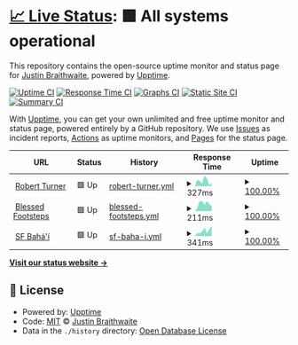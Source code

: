 # [📈 Live Status](https://uptime.projectnine.com): <!--live status--> **🟩 All systems operational**

This repository contains the open-source uptime monitor and status page for [Justin Braithwaite](https://www.storr.co), powered by [Upptime](https://github.com/upptime/upptime).

[![Uptime CI](https://github.com/jbraithwaite/uptime/workflows/Uptime%20CI/badge.svg)](https://github.com/jbraithwaite/uptime/actions?query=workflow%3A%22Uptime+CI%22)
[![Response Time CI](https://github.com/jbraithwaite/uptime/workflows/Response%20Time%20CI/badge.svg)](https://github.com/jbraithwaite/uptime/actions?query=workflow%3A%22Response+Time+CI%22)
[![Graphs CI](https://github.com/jbraithwaite/uptime/workflows/Graphs%20CI/badge.svg)](https://github.com/jbraithwaite/uptime/actions?query=workflow%3A%22Graphs+CI%22)
[![Static Site CI](https://github.com/jbraithwaite/uptime/workflows/Static%20Site%20CI/badge.svg)](https://github.com/jbraithwaite/uptime/actions?query=workflow%3A%22Static+Site+CI%22)
[![Summary CI](https://github.com/jbraithwaite/uptime/workflows/Summary%20CI/badge.svg)](https://github.com/jbraithwaite/uptime/actions?query=workflow%3A%22Summary+CI%22)

With [Upptime](https://upptime.js.org), you can get your own unlimited and free uptime monitor and status page, powered entirely by a GitHub repository. We use [Issues](https://github.com/jbraithwaite/uptime/issues) as incident reports, [Actions](https://github.com/jbraithwaite/uptime/actions) as uptime monitors, and [Pages](https://uptime.projectnine.com) for the status page.

<!--start: status pages-->
<!-- This summary is generated by Upptime (https://github.com/upptime/upptime) -->
<!-- Do not edit this manually, your changes will be overwritten -->
<!-- prettier-ignore -->
| URL | Status | History | Response Time | Uptime |
| --- | ------ | ------- | ------------- | ------ |
| <img alt="" src="https://favicons.githubusercontent.com/www.robertturner.org" height="13"> [Robert Turner](https://www.robertturner.org) | 🟩 Up | [robert-turner.yml](https://github.com/jbraithwaite/uptime/commits/HEAD/history/robert-turner.yml) | <details><summary><img alt="Response time graph" src="./graphs/robert-turner/response-time-week.png" height="20"> 327ms</summary><br><a href="https://uptime.projectnine.com/history/robert-turner"><img alt="Response time 385" src="https://img.shields.io/endpoint?url=https%3A%2F%2Fraw.githubusercontent.com%2Fjbraithwaite%2Fuptime%2FHEAD%2Fapi%2Frobert-turner%2Fresponse-time.json"></a><br><a href="https://uptime.projectnine.com/history/robert-turner"><img alt="24-hour response time 421" src="https://img.shields.io/endpoint?url=https%3A%2F%2Fraw.githubusercontent.com%2Fjbraithwaite%2Fuptime%2FHEAD%2Fapi%2Frobert-turner%2Fresponse-time-day.json"></a><br><a href="https://uptime.projectnine.com/history/robert-turner"><img alt="7-day response time 327" src="https://img.shields.io/endpoint?url=https%3A%2F%2Fraw.githubusercontent.com%2Fjbraithwaite%2Fuptime%2FHEAD%2Fapi%2Frobert-turner%2Fresponse-time-week.json"></a><br><a href="https://uptime.projectnine.com/history/robert-turner"><img alt="30-day response time 256" src="https://img.shields.io/endpoint?url=https%3A%2F%2Fraw.githubusercontent.com%2Fjbraithwaite%2Fuptime%2FHEAD%2Fapi%2Frobert-turner%2Fresponse-time-month.json"></a><br><a href="https://uptime.projectnine.com/history/robert-turner"><img alt="1-year response time 385" src="https://img.shields.io/endpoint?url=https%3A%2F%2Fraw.githubusercontent.com%2Fjbraithwaite%2Fuptime%2FHEAD%2Fapi%2Frobert-turner%2Fresponse-time-year.json"></a></details> | <details><summary><a href="https://uptime.projectnine.com/history/robert-turner">100.00%</a></summary><a href="https://uptime.projectnine.com/history/robert-turner"><img alt="All-time uptime 99.74%" src="https://img.shields.io/endpoint?url=https%3A%2F%2Fraw.githubusercontent.com%2Fjbraithwaite%2Fuptime%2FHEAD%2Fapi%2Frobert-turner%2Fuptime.json"></a><br><a href="https://uptime.projectnine.com/history/robert-turner"><img alt="24-hour uptime 100.00%" src="https://img.shields.io/endpoint?url=https%3A%2F%2Fraw.githubusercontent.com%2Fjbraithwaite%2Fuptime%2FHEAD%2Fapi%2Frobert-turner%2Fuptime-day.json"></a><br><a href="https://uptime.projectnine.com/history/robert-turner"><img alt="7-day uptime 100.00%" src="https://img.shields.io/endpoint?url=https%3A%2F%2Fraw.githubusercontent.com%2Fjbraithwaite%2Fuptime%2FHEAD%2Fapi%2Frobert-turner%2Fuptime-week.json"></a><br><a href="https://uptime.projectnine.com/history/robert-turner"><img alt="30-day uptime 100.00%" src="https://img.shields.io/endpoint?url=https%3A%2F%2Fraw.githubusercontent.com%2Fjbraithwaite%2Fuptime%2FHEAD%2Fapi%2Frobert-turner%2Fuptime-month.json"></a><br><a href="https://uptime.projectnine.com/history/robert-turner"><img alt="1-year uptime 99.74%" src="https://img.shields.io/endpoint?url=https%3A%2F%2Fraw.githubusercontent.com%2Fjbraithwaite%2Fuptime%2FHEAD%2Fapi%2Frobert-turner%2Fuptime-year.json"></a></details>
| <img alt="" src="https://favicons.githubusercontent.com/www.blessedfootsteps.org" height="13"> [Blessed Footsteps](https://www.blessedfootsteps.org) | 🟩 Up | [blessed-footsteps.yml](https://github.com/jbraithwaite/uptime/commits/HEAD/history/blessed-footsteps.yml) | <details><summary><img alt="Response time graph" src="./graphs/blessed-footsteps/response-time-week.png" height="20"> 211ms</summary><br><a href="https://uptime.projectnine.com/history/blessed-footsteps"><img alt="Response time 246" src="https://img.shields.io/endpoint?url=https%3A%2F%2Fraw.githubusercontent.com%2Fjbraithwaite%2Fuptime%2FHEAD%2Fapi%2Fblessed-footsteps%2Fresponse-time.json"></a><br><a href="https://uptime.projectnine.com/history/blessed-footsteps"><img alt="24-hour response time 183" src="https://img.shields.io/endpoint?url=https%3A%2F%2Fraw.githubusercontent.com%2Fjbraithwaite%2Fuptime%2FHEAD%2Fapi%2Fblessed-footsteps%2Fresponse-time-day.json"></a><br><a href="https://uptime.projectnine.com/history/blessed-footsteps"><img alt="7-day response time 211" src="https://img.shields.io/endpoint?url=https%3A%2F%2Fraw.githubusercontent.com%2Fjbraithwaite%2Fuptime%2FHEAD%2Fapi%2Fblessed-footsteps%2Fresponse-time-week.json"></a><br><a href="https://uptime.projectnine.com/history/blessed-footsteps"><img alt="30-day response time 204" src="https://img.shields.io/endpoint?url=https%3A%2F%2Fraw.githubusercontent.com%2Fjbraithwaite%2Fuptime%2FHEAD%2Fapi%2Fblessed-footsteps%2Fresponse-time-month.json"></a><br><a href="https://uptime.projectnine.com/history/blessed-footsteps"><img alt="1-year response time 246" src="https://img.shields.io/endpoint?url=https%3A%2F%2Fraw.githubusercontent.com%2Fjbraithwaite%2Fuptime%2FHEAD%2Fapi%2Fblessed-footsteps%2Fresponse-time-year.json"></a></details> | <details><summary><a href="https://uptime.projectnine.com/history/blessed-footsteps">100.00%</a></summary><a href="https://uptime.projectnine.com/history/blessed-footsteps"><img alt="All-time uptime 99.98%" src="https://img.shields.io/endpoint?url=https%3A%2F%2Fraw.githubusercontent.com%2Fjbraithwaite%2Fuptime%2FHEAD%2Fapi%2Fblessed-footsteps%2Fuptime.json"></a><br><a href="https://uptime.projectnine.com/history/blessed-footsteps"><img alt="24-hour uptime 100.00%" src="https://img.shields.io/endpoint?url=https%3A%2F%2Fraw.githubusercontent.com%2Fjbraithwaite%2Fuptime%2FHEAD%2Fapi%2Fblessed-footsteps%2Fuptime-day.json"></a><br><a href="https://uptime.projectnine.com/history/blessed-footsteps"><img alt="7-day uptime 100.00%" src="https://img.shields.io/endpoint?url=https%3A%2F%2Fraw.githubusercontent.com%2Fjbraithwaite%2Fuptime%2FHEAD%2Fapi%2Fblessed-footsteps%2Fuptime-week.json"></a><br><a href="https://uptime.projectnine.com/history/blessed-footsteps"><img alt="30-day uptime 100.00%" src="https://img.shields.io/endpoint?url=https%3A%2F%2Fraw.githubusercontent.com%2Fjbraithwaite%2Fuptime%2FHEAD%2Fapi%2Fblessed-footsteps%2Fuptime-month.json"></a><br><a href="https://uptime.projectnine.com/history/blessed-footsteps"><img alt="1-year uptime 99.98%" src="https://img.shields.io/endpoint?url=https%3A%2F%2Fraw.githubusercontent.com%2Fjbraithwaite%2Fuptime%2FHEAD%2Fapi%2Fblessed-footsteps%2Fuptime-year.json"></a></details>
| <img alt="" src="https://favicons.githubusercontent.com/www.sfbahai.org" height="13"> [SF Bahá'í](https://www.sfbahai.org) | 🟩 Up | [sf-baha-i.yml](https://github.com/jbraithwaite/uptime/commits/HEAD/history/sf-baha-i.yml) | <details><summary><img alt="Response time graph" src="./graphs/sf-baha-i/response-time-week.png" height="20"> 341ms</summary><br><a href="https://uptime.projectnine.com/history/sf-baha-i"><img alt="Response time 505" src="https://img.shields.io/endpoint?url=https%3A%2F%2Fraw.githubusercontent.com%2Fjbraithwaite%2Fuptime%2FHEAD%2Fapi%2Fsf-baha-i%2Fresponse-time.json"></a><br><a href="https://uptime.projectnine.com/history/sf-baha-i"><img alt="24-hour response time 141" src="https://img.shields.io/endpoint?url=https%3A%2F%2Fraw.githubusercontent.com%2Fjbraithwaite%2Fuptime%2FHEAD%2Fapi%2Fsf-baha-i%2Fresponse-time-day.json"></a><br><a href="https://uptime.projectnine.com/history/sf-baha-i"><img alt="7-day response time 341" src="https://img.shields.io/endpoint?url=https%3A%2F%2Fraw.githubusercontent.com%2Fjbraithwaite%2Fuptime%2FHEAD%2Fapi%2Fsf-baha-i%2Fresponse-time-week.json"></a><br><a href="https://uptime.projectnine.com/history/sf-baha-i"><img alt="30-day response time 864" src="https://img.shields.io/endpoint?url=https%3A%2F%2Fraw.githubusercontent.com%2Fjbraithwaite%2Fuptime%2FHEAD%2Fapi%2Fsf-baha-i%2Fresponse-time-month.json"></a><br><a href="https://uptime.projectnine.com/history/sf-baha-i"><img alt="1-year response time 505" src="https://img.shields.io/endpoint?url=https%3A%2F%2Fraw.githubusercontent.com%2Fjbraithwaite%2Fuptime%2FHEAD%2Fapi%2Fsf-baha-i%2Fresponse-time-year.json"></a></details> | <details><summary><a href="https://uptime.projectnine.com/history/sf-baha-i">100.00%</a></summary><a href="https://uptime.projectnine.com/history/sf-baha-i"><img alt="All-time uptime 100.00%" src="https://img.shields.io/endpoint?url=https%3A%2F%2Fraw.githubusercontent.com%2Fjbraithwaite%2Fuptime%2FHEAD%2Fapi%2Fsf-baha-i%2Fuptime.json"></a><br><a href="https://uptime.projectnine.com/history/sf-baha-i"><img alt="24-hour uptime 100.00%" src="https://img.shields.io/endpoint?url=https%3A%2F%2Fraw.githubusercontent.com%2Fjbraithwaite%2Fuptime%2FHEAD%2Fapi%2Fsf-baha-i%2Fuptime-day.json"></a><br><a href="https://uptime.projectnine.com/history/sf-baha-i"><img alt="7-day uptime 100.00%" src="https://img.shields.io/endpoint?url=https%3A%2F%2Fraw.githubusercontent.com%2Fjbraithwaite%2Fuptime%2FHEAD%2Fapi%2Fsf-baha-i%2Fuptime-week.json"></a><br><a href="https://uptime.projectnine.com/history/sf-baha-i"><img alt="30-day uptime 100.00%" src="https://img.shields.io/endpoint?url=https%3A%2F%2Fraw.githubusercontent.com%2Fjbraithwaite%2Fuptime%2FHEAD%2Fapi%2Fsf-baha-i%2Fuptime-month.json"></a><br><a href="https://uptime.projectnine.com/history/sf-baha-i"><img alt="1-year uptime 100.00%" src="https://img.shields.io/endpoint?url=https%3A%2F%2Fraw.githubusercontent.com%2Fjbraithwaite%2Fuptime%2FHEAD%2Fapi%2Fsf-baha-i%2Fuptime-year.json"></a></details>

<!--end: status pages-->

[**Visit our status website →**](https://uptime.projectnine.com)

## 📄 License

- Powered by: [Upptime](https://github.com/upptime/upptime)
- Code: [MIT](./LICENSE) © [Justin Braithwaite](https://www.storr.co)
- Data in the `./history` directory: [Open Database License](https://opendatacommons.org/licenses/odbl/1-0/)
